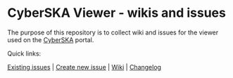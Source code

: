 # CyberSKA Viewer - wikis and issues

The purpose of this repository is to collect wiki and issues for the viewer used on the [CyberSKA](http://www.cyberska.org) portal.

Quick links:

[Existing issues](../../issues) | [Create new issue](../../issues/new) | [Wiki](../../wiki) | [Changelog](../../wiki/Changelog)



